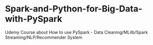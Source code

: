 # Spark-and-Python-for-Big-Data-with-PySpark
Udemy Course about How to use PySpark - Data Cleaning/MLilb/Spark Streaming/NLP/Recommender System 

